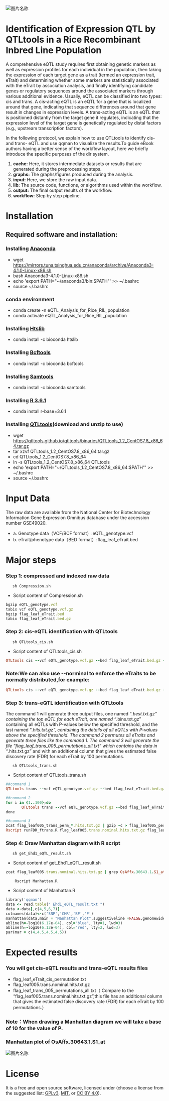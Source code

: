 ![图片名称](https://camo.githubusercontent.com/9e54064fb698af20a2b6089b4f16ec3e31f31f72b47f15a5bb215bfd2e41d1b2/68747470733a2f2f696d672e736869656c64732e696f2f62616467652f4c6963656e73652d47504c25323076332d626c75652e737667)
# Identification of Expression QTL by QTLtools in a Rice Recombinant Inbred Line Population
A comprehensive eQTL study requires first obtaining genetic markers as well as expression profiles for each individual in the population, then taking the expression of each target gene as a trait (termed an expression trait, eTrait) and determining whether some markers are statistically associated with the eTrait by association analysis, and finally identifying candidate genes or regulatory sequences around the associated markers through various additional evidence. Usually, eQTL can be classified into two types: cis and trans. A cis-acting eQTL is an eQTL for a gene that is localized around that gene, indicating that sequence differences around that gene result in changes in expression levels. A trans-acting eQTL is an eQTL that is positioned distantly from the target gene it regulates, indicating that the expression level of the target gene is genetically regulated by distal factors (e.g., upstream transcription factors). 
>
In the following protocol, we explain how to use QTLtools to identify cis- and trans- eQTL and use qqman to visualize the results.To guide eBook authors having a better sense of the workflow layout, here we briefly introduce the specific purposes of the dir system.

1. **cache:** Here, it stores intermediate datasets or results that are generated during the preprocessing steps.
2. **graphs:** The graphs/figures produced during the analysis.
3. **input:** Here, we store the raw input data.
4. **lib:** The source code, functions, or algorithms used within the workflow.
5. **output:** The final output results of the workflow.
6. **workflow:** Step by step pipeline. 
# Installation
## Required software and installation:
### Installing [Anaconda](https://www.anaconda.com/) 
- wget https://mirrors.tuna.tsinghua.edu.cn/anaconda/archive/Anaconda3-4.1.0-Linux-x86.sh
- bash Anaconda3-4.1.0-Linux-x86.sh
- echo 'export PATH="~/anaconda3/bin:$PATH"' >> ~/.bashrc
- source ~/.bashrc
### conda environment
- conda create -n eQTL_Analysis_for_Rice_RIL_population
- conda activate eQTL_Analysis_for_Rice_RIL_population
### Installing [Htslib](https://github.com/samtools/htslib/)
- conda install -c bioconda htslib
### Installing [Bcftools](https://github.com/samtools/bcftools/)
- conda install -c bioconda bcftools
### Installing [Samtools](https://github.com/samtools/samtools/)
- conda install -c bioconda samtools 
### Installing [R 3.6.1](http://www.R-project.org/)
- conda install r-base=3.6.1
### Installing [QTLtools](https://qtltools.github.io/qtltools/)(download and unzip to use)
- wget https://qtltools.github.io/qtltools/binaries/QTLtools_1.2_CentOS7.8_x86_64.tar.gz
- tar xzvf QTLtools_1.2_CentOS7.8_x86_64.tar.gz
- cd QTLtools_1.2_CentOS7.8_x86_64
- ln -s QTLtools_1.2_CentOS7.8_x86_64 QTLtools
- echo 'export PATH="~/QTLtools_1.2_CentOS7.8_x86_64:$PATH"' >> ~/.bashrc
- source ~/.bashrc
# Input Data
The raw data are available from the National Center for Biotechnology Information Gene Expression Omnibus database under the accession number GSE49020.
- a.	Genotype data（VCF/BCF format）:eQTL_genotype.vcf
- b.	eTrait/phenotype data（BED format）:flag_leaf_eTrait.bed
# Major steps
### Step 1: compressed and indexed raw data
       sh Compression.sh
- Script content of Compression.sh
```ruby 
bgzip eQTL_genotype.vcf
tabix vcf eQTL_genotype.vcf.gz
bgzip flag_leaf_eTrait.bed 
tabix flag_leaf_eTrait.bed.gz
``` 
### Step 2: cis-eQTL identification with QTLtools
       sh QTLtools_cis.sh
- Script content of QTLtools_cis.sh
```ruby 
QTLtools cis --vcf eQTL_genotype.vcf.gz --bed flag_leaf_eTrait.bed.gz --permute 1000 --out flag_leaf_eTrait_cis_permutation.txt > running.log
``` 
### Note:We can also use --norminal to enforce the eTraits to be normally distributed,for example:
```ruby 
QTLtools cis --vcf eQTL_genotype.vcf.gz --bed flag_leaf_eTrait.bed.gz --norminal 0.05 --out flag_leaf_eTrait_cis_permutation.txt > running.log
``` 

### Step 3: trans-eQTL identification with QTLtools
The command 1 will generate three output files, one named “*.best.txt.gz” containing the top eQTL for each eTrait, one named “*.bins.txt.gz” containing all eQTLs with P-values below the specified threshold, and the last named “*.hits.txt.gz”, containing the details of all eQTLs with P-values above the specified threshold. The command 2 permutes all eTraits and generate three files like the command 1. The command 3 will generate the file “flag_leaf_trans_005_permutations_all.txt” which contains the data in “*.hits.txt.gz” and with an additional column that gives the estimated false discovery rate (FDR) for each eTrait by 100 permutations.
>
       sh QTLtools_trans.sh
- Script content of QTLtools_trans.sh
```ruby 
##command 1 
QTLtools trans --vcf eQTL_genotype.vcf.gz --bed flag_leaf_eTrait.bed.gz --nominal --threshold 0.05 --out flag_leaf005.trans.nominal.hits.txt.gz > running.log

##command 2
for i in {1..100};do
       QTLtools trans --vcf eQTL_genotype.vcf.gz --bed flag_leaf_eTrait.bed.gz --threshold 0.05 --permute --out flag_leaf005_trans_perm_${i} --seed ${i} > running.log
done

##command 3
zcat flag_leaf005_trans_perm_*.hits.txt.gz | gzip -c > flag_leaf005_permutations_all.txt.gz
Rscript runFDR_ftrans.R flag_leaf005.trans.nominal.hits.txt.gz flag_leaf005_permutations_all.txt.gz flag_leaf_trans_005_permutations_all.txt
``` 
### Step 4: Draw Manhattan diagram with R script
       sh get_Ehd1_eQTL_result.sh
- Script content of get_Ehd1_eQTL_result.sh
```ruby 
zcat flag_leaf005.trans.nominal.hits.txt.gz | grep OsAffx.30643.1.S1_at > Ehd1_eQTL_result.txt
``` 
        Rscript Manhattan.R
- Script content of Manhattan.R
```ruby 
library('qqman')
data <- read.table(" Ehd1_eQTL_result.txt ")
data <-data[,c(4,5,6,7)]
colnames(data)<-c('SNP','CHR','BP','P')
manhattan(data,main = "Manhattan Plot",suggestiveline =FALSE,genomewideline = FALSE,csi=1.5,cex.lab=1.5, cex.axis=1.5,cex.main=1.5,annotatePval = 5e-40, annotateTop = FALSE,xlim=c(32284500,155000000),ylim=c(0,50),cex = 1.5)
abline(h=-log10(6.17e-04), col="blue", lty=1, lwd=3) 
abline(h=-log10(6.12e-04), col="red", lty=2, lwd=3)
par(mar = c(4,4.5,4.5,4.5))
``` 
# Expected results
### You will get cis-eQTL results and trans-eQTL results files
- flag_leaf_eTrait_cis_permutation.txt
- flag_leaf005.trans.nominal.hits.txt.gz 
- flag_leaf_trans_005_permutations_all.txt（ Compare to the “flag_leaf005.trans.nominal.hits.txt.gz”,this file has an additional column that gives the estimated false discovery rate (FDR) for each eTrait by 100 permutations.）
### Note：When drawing a Manhattan diagram we will take a base of 10 for the value of P.
### Manhattan plot of OsAffx.30643.1.S1_at
![图片名称](https://github.com/ziongfen/eQTL_Analysis_for_Rice_RIL_population-1/blob/master/graphs/manhattanplot.png)
# License
It is a free and open source software, licensed under (choose a license from the suggested list: [GPLv3](https://github.com/github/choosealicense.com/blob/gh-pages/_licenses/gpl-3.0.txt), [MIT](https://github.com/github/choosealicense.com/blob/gh-pages/LICENSE.md), or [CC BY 4.0](https://github.com/github/choosealicense.com/blob/gh-pages/_licenses/cc-by-4.0.txt)).
